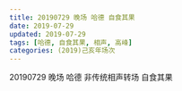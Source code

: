 ```yaml
---
title: 20190729 晚场 哈德 自食其果
date: 2019-07-29
updated: 2019-07-29
tags: [哈德, 自食其果, 相声, 高峰]
categories: (2019)己亥年场次
---
```

20190729 晚场 哈德 非传统相声转场 自食其果
